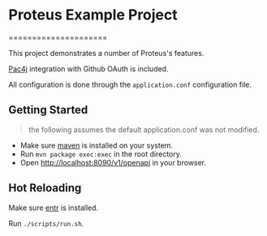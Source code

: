 # Proteus Example Project
=====================

This project demonstrates a number of Proteus's features.

[Pac4j](https://github.com/pac4j/pac4j) integration with Github OAuth is included.

All configuration is done through the `application.conf` configuration file.

Getting Started
----------------

> the following assumes the default application.conf was not modified.

- Make sure [maven][apache_maven] is installed on your system.
- Run `mvn package exec:exec` in the root directory.
- Open [http://localhost:8090/v1/openapi](http://localhost:8090/v1/openapi) in your browser.



Hot Reloading
----------------
Make sure [entr][entr] is installed.

Run `./scripts/run.sh`.

[entr]: http://eradman.com/entrproject/
[apache_maven]: http://maven.apache.org/install.html
